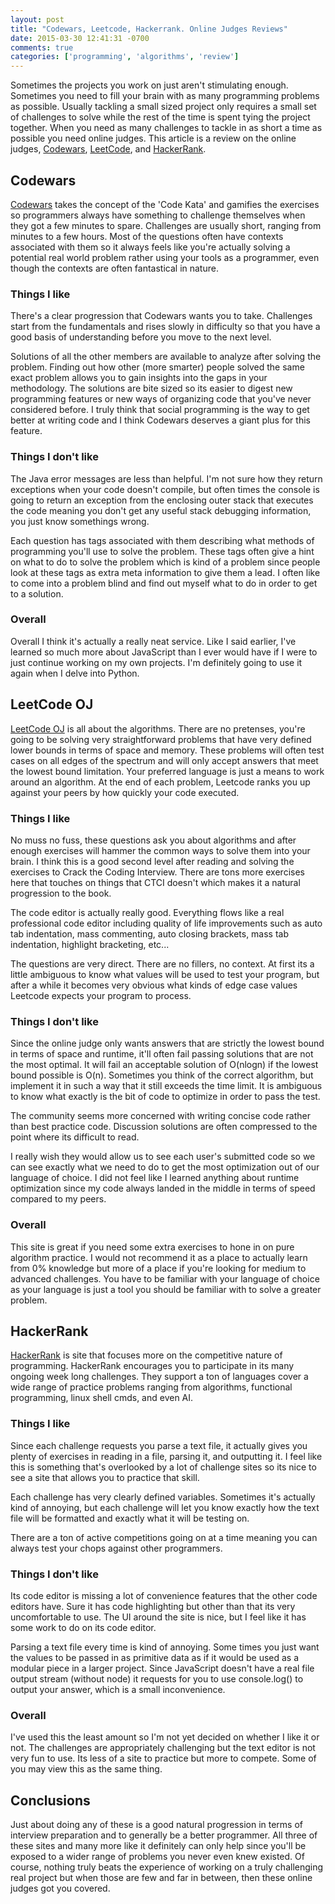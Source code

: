 ```yaml
---
layout: post
title: "Codewars, Leetcode, Hackerrank. Online Judges Reviews"
date: 2015-03-30 12:41:31 -0700
comments: true
categories: ['programming', 'algorithms', 'review']
---
```

Sometimes the projects you work on just aren't stimulating enough. Sometimes you need to fill your brain with as many programming problems as possible. Usually tackling a small sized project only requires a small set of challenges to solve while the rest of the time is spent tying the project together. When you need as many challenges to tackle in as short a time as possible you need online judges.  This article is a review on the online judges, <a href="http://www.codewars.com/">Codewars</a>, <a href="https://leetcode.com/">LeetCode</a>, and <a href="https://www.hackerrank.com/">HackerRank</a>.

<!-- more -->

<h2>Codewars</h2>
<a href="http://www.codewars.com/">Codewars</a> takes the concept of the 'Code Kata' and gamifies the exercises so programmers always have something to challenge themselves when they got a few minutes to spare. Challenges are usually short, ranging from minutes to a few hours.  Most of the questions often have contexts associated with them so it always feels like you're actually solving a potential real world problem rather using your tools as a programmer, even though the contexts are often fantastical in nature.

<h3>Things I like</h3>
There's a clear progression that Codewars wants you to take. Challenges start from the fundamentals and rises slowly in difficulty so that you have a good basis of understanding before you move to the next level.

Solutions of all the other members are available to analyze after solving the problem. Finding out how other (more smarter) people solved the same exact problem allows you to gain insights into the gaps in your methodology. The solutions are bite sized so its easier to digest new programming features or new ways of organizing code that you've never considered before. I truly think that social programming is the way to get better at writing code and I think Codewars deserves a giant plus for this feature.

<h3>Things I don't like</h3>
The Java error messages are less than helpful.  I'm not sure how they return exceptions when your code doesn't compile, but often times the console is going to return an exception from the enclosing outer stack that executes the code meaning you don't get any useful stack debugging information, you just know somethings wrong.

Each question has tags associated with them describing what methods of programming you'll use to solve the problem. These tags often give a hint on what to do to solve the problem which is kind of a problem since people look at these tags as extra meta information to give them a lead. I often like to come into a problem blind and find out myself what to do in order to get to a solution.

<h3>Overall</h3>
Overall I think it's actually a really neat service. Like I said earlier, I've learned so much more about JavaScript than I ever would have if I were to just continue working on my own projects. I'm definitely going to use it again when I delve into Python.

<h2>LeetCode OJ</h2>
<a href="https://leetcode.com/">LeetCode OJ</a> is all about the algorithms.  There are no pretenses, you're going to be solving very straightforward problems that have very defined lower bounds in terms of space and memory. These problems will often test cases on all edges of the spectrum and will only accept answers that meet the lowest bound limitation.  Your preferred language is just a means to work around an algorithm. At the end of each problem, Leetcode ranks you up against your peers by how quickly your code executed.

<h3>Things I like</h3>
No muss no fuss, these questions ask you about algorithms and after enough exercises will hammer the common ways to solve them into your brain. I think this is a good second level after reading and solving the exercises to Crack the Coding Interview. There are tons more exercises here that touches on things that CTCI doesn't which makes it a natural progression to the book. 

The code editor is actually really good. Everything flows like a real professional code editor including quality of life improvements such as auto tab indentation, mass commenting, auto closing brackets, mass tab indentation, highlight bracketing, etc...

The questions are very direct.  There are no fillers, no context. At first its a little ambiguous to know what values will be used to test your program, but after a while it becomes very obvious what kinds of edge case values Leetcode expects your program to process.

<h3>Things I don't like</h3>
Since the online judge only wants answers that are strictly the lowest bound in terms of space and runtime, it'll often fail passing solutions that are not the most optimal. It will fail an acceptable solution of O(nlogn) if the lowest bound possible is O(n). Sometimes you think of the correct algorithm, but implement it in such a way that it still exceeds the time limit. It is ambiguous to know what exactly is the bit of code to optimize in order to pass the test.

The community seems more concerned with writing concise code rather than best practice code. Discussion solutions are often compressed to the point where its difficult to read.

I really wish they would allow us to see each user's submitted code so we can see exactly what we need to do to get the most optimization out of our language of choice. I did not feel like I learned anything about runtime optimization since my code always landed in the middle in terms of speed compared to my peers.

<h3>Overall</h3>
This site is great if you need some extra exercises to hone in on pure algorithm practice. I would not recommend it as a place to actually learn from 0% knowledge but more of a place if you're looking for medium to advanced challenges. You have to be familiar with your language of choice as your language is just a tool you should be familiar with to solve a greater problem.

<h2>HackerRank</h2>
<a href="https://www.hackerrank.com/">HackerRank</a> is site that focuses more on the competitive nature of programming. HackerRank encourages you to participate in its many ongoing week long challenges. They support a ton of languages cover a wide range of practice problems ranging from algorithms, functional programming, linux shell cmds, and even AI.

<h3>Things I like</h3>
Since each challenge requests you parse a text file, it actually gives you plenty of exercises in reading in a file, parsing it, and outputting it.  I feel like this is something that's overlooked by a lot of challenge sites so its nice to see a site that allows you to practice that skill.

Each challenge has very clearly defined variables.  Sometimes it's actually kind of annoying, but each challenge will let you know exactly how the text file will be formatted and exactly what it will be testing on.

There are a ton of active competitions going on at a time meaning you can always test your chops against other programmers.

<h3>Things I don't like</h3>
Its code editor is missing a lot of convenience features that the other code editors have. Sure it has code highlighting but other than that its very uncomfortable to use. The UI around the site is nice, but I feel like it has some work to do on its code editor. 

Parsing a text file every time is kind of annoying. Some times you just want the values to be passed in as primitive data as if it would be used as a modular piece in a larger project. Since JavaScript doesn't have a real file output stream (without node) it requests for you to use console.log() to output your answer, which is a small inconvenience.

<h3>Overall</h3>
I've used this the least amount so I'm not yet decided on whether I like it or not. The challenges are appropriately challenging but the text editor is not very fun to use. Its less of a site to practice but more to compete. Some of you may view this as the same thing.

<h2>Conclusions</h2>
Just about doing any of these is a good natural progression in terms of interview preparation and to generally be a better programmer. All three of these sites and many more like it definitely can only help since you'll be exposed to a wider range of problems you never even knew existed. Of course, nothing truly beats the experience of working on a truly challenging real project but when those are few and far in between, then these online judges got you covered. 
